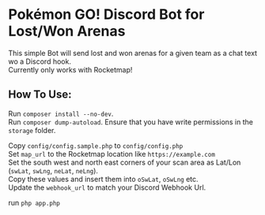 # Pokémon GO! Discord Bot for Lost/Won Arenas
This simple Bot will send lost and won arenas for a given team as a chat text wo a Discord hook.  
Currently only works with Rocketmap!

## How To Use:
Run `composer install --no-dev`.  
Run `composer dump-autoload`.
Ensure that you have write permissions in the `storage` folder.  

Copy `config/config.sample.php` to `config/config.php`  
Set `map_url` to the Rocketmap location like `https://example.com`  
Set the south west and north east corners of your scan area as Lat/Lon (`swLat`, `swLng`, `neLat`, `neLng`).  
Copy these values and insert them into `oSwLat`, `oSwLng` etc.  
Update the `webhook_url` to match your Discord Webhook Url.  

run `php app.php`